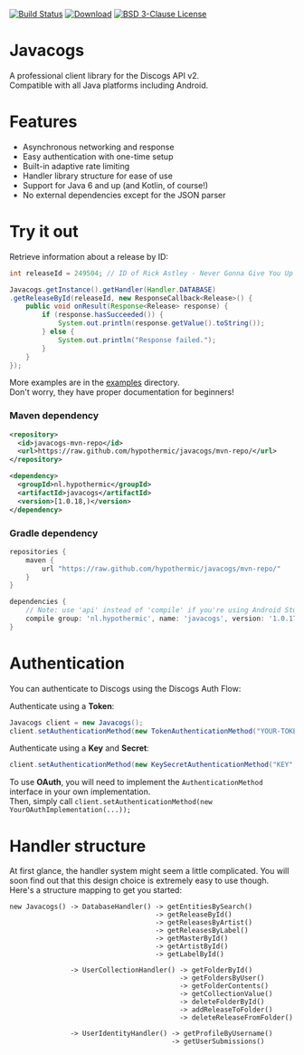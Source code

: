 [![Build Status](http://ci.hypothermic.nl/buildStatus/icon?job=javacogs/master)](https://ci.hypothermic.nl/job/javacogs/job/master/)
[![Download](https://img.shields.io/badge/download-latest-blue.svg)](https://ci.hypothermic.nl/job/javacogs/job/master/lastSuccessfulBuild/artifact/target/)
[![BSD 3-Clause License](https://img.shields.io/badge/license-BSD%203--Clause-lightgrey.svg)](https://github.com/hypothermic/javacogs/blob/master/LICENSE)

# Javacogs

A professional client library for the Discogs API v2.  
Compatible with all Java platforms including Android.

# Features

- Asynchronous networking and response
- Easy authentication with one-time setup
- Built-in adaptive rate limiting
- Handler library structure for ease of use
- Support for Java 6 and up (and Kotlin, of course!)
- No external dependencies except for the JSON parser

# Try it out

Retrieve information about a release by ID:

```java
int releaseId = 249504; // ID of Rick Astley - Never Gonna Give You Up

Javacogs.getInstance().getHandler(Handler.DATABASE)
.getReleaseById(releaseId, new ResponseCallback<Release>() {
    public void onResult(Response<Release> response) {
        if (response.hasSucceeded()) {
            System.out.println(response.getValue().toString());
        } else {
            System.out.println("Response failed.");
        }
    }
});
```

More examples are in the [examples](./src/examples/) directory.  
Don't worry, they have proper documentation for beginners!

### Maven dependency
```xml
<repository>
  <id>javacogs-mvn-repo</id>
  <url>https://raw.github.com/hypothermic/javacogs/mvn-repo/</url>
</repository>

<dependency>
  <groupId>nl.hypothermic</groupId>
  <artifactId>javacogs</artifactId>
  <version>[1.0.18,)</version>
</dependency>
```

### Gradle dependency
```gradle
repositories {
    maven {
        url "https://raw.github.com/hypothermic/javacogs/mvn-repo/"
    }
}

dependencies {
    // Note: use 'api' instead of 'compile' if you're using Android Studio.
    compile group: 'nl.hypothermic', name: 'javacogs', version: '1.0.17-RC1'
}
```

# Authentication

You can authenticate to Discogs using the Discogs Auth Flow:

Authenticate using a **Token**:

```java
Javacogs client = new Javacogs();
client.setAuthenticationMethod(new TokenAuthenticationMethod("YOUR-TOKEN"));
```

Authenticate using a **Key** and **Secret**:

```java
client.setAuthenticationMethod(new KeySecretAuthenticationMethod("KEY", "SECRET"));
```

To use **OAuth**, you will need to implement the `AuthenticationMethod` interface in your own implementation.  
Then, simply call `client.setAuthenticationMethod(new YourOAuthImplementation(...));`

# Handler structure

At first glance, the handler system might seem a little complicated.
You will soon find out that this design choice is extremely easy to use though.
Here's a structure mapping to get you started:

```
new Javacogs() -> DatabaseHandler() -> getEntitiesBySearch()
                                    -> getReleaseById()
                                    -> getReleasesByArtist()
                                    -> getReleasesByLabel()
                                    -> getMasterById()
                                    -> getArtistById()
                                    -> getLabelById()
                                    
               -> UserCollectionHandler() -> getFolderById()
                                          -> getFoldersByUser()
                                          -> getFolderContents()
                                          -> getCollectionValue()
                                          -> deleteFolderById()
                                          -> addReleaseToFolder()
                                          -> deleteReleaseFromFolder()
                                             
               -> UserIdentityHandler() -> getProfileByUsername()
                                        -> getUserSubmissions()
```